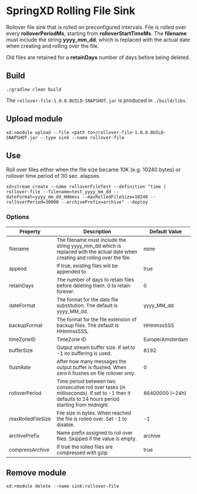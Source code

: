 # SpringXD Rolling File Sink

Rollover file sink that is rolled on preconfigured intervals.
File is rolled over every __rolloverPeriodMs__, starting from __rolloverStartTimeMs__. The __filename__ must 
include the string __yyyy_mm_dd__, which is replaced with the actual date when creating and rolling over the file.

Old files are retained for a __retainDays__ number of days before being deleted.

## Build

```
./gradlew clean build
```

The `rollover-file-1.0.0.BUILD-SNAPSHOT.jar` is produced in `./build/libs`. 

## Upload module

```
xd:>module upload --file <path to>/rollover-file-1.0.0.BUILD-SNAPSHOT.jar --type sink --name rollover-file
```

## Use

Roll over files either when the file size became 10K (e.g. 10240 bytes) or rollover time period of 30 sec. elapses.

```
xd>stream create --name rolloverFileTest --definition "time | rollover-file --filename=test_yyyy_mm_dd --dateFormat=yyyy_mm_dd_HHmmss --maxRolledFileSize=10240 --rolloverPeriod=30000 --archivePrefix=archive" --deploy 
```

### Options

<table>
	<thead>
		<tr>
			<th><sub>Property</sub></th>
			<th><sub>Description</sub></th>
			<th><sub>Default Value</sub></th>
		</tr>
	</thead>
	<tbody>
		<tr>
			<td><sub>filename</sub></td>
			<td><sub>The filename must include the string yyyy_mm_dd which is replaced with the actual date when creating and rolling over the file.</sub></td>
			<td><sub>none</sub></td>
		</tr>
		<tr>
			<td><sub>append</sub></td>
			<td><sub>If true, existing files will be appended to.</sub></td>
			<td><sub>true</sub></td>
		</tr>
		<tr>
			<td><sub>retainDays</sub></td>
			<td><sub>The number of days to retain files before deleting them. 0 to retain forever.</sub></td>
			<td><sub>0</sub></td>
		</tr>
		<tr>
			<td><sub>dateFormat</sub></td>
			<td><sub>The format for the date file substitution. The default is yyyy_MM_dd.</sub></td>
			<td><sub>yyyy_MM_dd</sub></td>
		</tr>
		<tr>
			<td><sub>backupFormat</sub></td>
			<td><sub>The format for the file extension of backup files. The default is HHmmssSSS.</sub></td>
			<td><sub>HHmmssSSS</sub></td>
		</tr>
		<tr>
			<td><sub>timeZoneID</sub></td>
			<td><sub>TimeZone ID</sub></td>
			<td><sub>Europe/Amsterdam</sub></td>
		</tr>
		<tr>
			<td><sub>bufferSize</sub></td>
			<td><sub>Output stream buffer size. If set to -1 no buffering is used.</sub></td>
			<td><sub>8192</sub></td>
		</tr>
		<tr>
			<td><sub>flushRate</sub></td>
			<td><sub>After how many messages the output buffer is flushed. When zero it flushes on file rollover only.</sub></td>
			<td><sub>0</sub></td>
		</tr>
		<tr>
			<td><sub>rolloverPeriod</sub></td>
			<td><sub>Time period between two consecutive roll over tasks (in milliseconds). If set to -1 then it defaults to 24 hours period starting from midnight.</sub></td>
			<td><sub>86400000 (~24h)</sub></td>
		</tr>
		<tr>
			<td><sub>maxRolledFileSize</sub></td>
			<td><sub>File size in bytes. When reached the file is rolled over. Set -1 to disable.</sub></td>
			<td><sub>-1</sub></td>
		</tr>
		<tr>
			<td><sub>archivePrefix</sub></td>
			<td><sub>Name prefix assigned to roll over files. Skipped if the value is empty.</sub></td>
			<td><sub>archive</sub></td>
		</tr>
		<tr>
			<td><sub>compressArchive</sub></td>
			<td><sub>If true the rolled files are compressed with gzip.</sub></td>
			<td><sub>true</sub></td>
		</tr>		
	</tbody>	  	
</table>

## Remove module

```
xd:>module delete --name sink:rollover-file
```